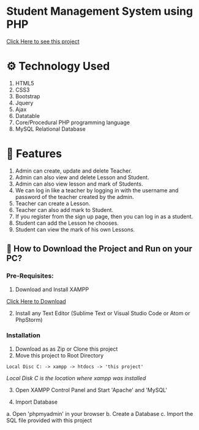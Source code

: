 # Student Management System using PHP

[Click Here to see this project](https://youtu.be/sGLQv_yMbNs)

# ⚙️ Technology Used
1. HTML5
2. CSS3
3. Bootstrap
4. Jquery
5. Ajax
6. Datatable
7. Core/Procedural PHP programming language
8. MySQL Relational Database

# 🧰 Features
1. Admin can create, update and delete Teacher.
2. Admin can also view and delete Lesson and Student.
3. Admin can also view lesson and mark of Students.
4. We can log in like a teacher by logging in with the username and password of the teacher created by the admin.
5. Teacher can create a Lesson.
6. Teacher can also add mark to Student.
7. If you register from the sign up page, then you can log in as a student.
8. Student can add the Lesson he chooses.
9. Student can view the mark of his own Lessons.

## 📖  How to Download the Project and Run on your PC?

### Pre-Requisites:

1. Download and Install XAMPP

[Click Here to Download](https://www.apachefriends.org/index.html)

2. Install any Text Editor (Sublime Text or Visual Studio Code or Atom or PhpStorm)

### Installation

1. Download as as Zip or Clone this project
2. Move this project to Root Directory
```
Local Disc C: -> xampp -> htdocs -> 'this project'
```
*Local Disk C is the location where xampp was installed*

3. Open XAMPP Control Panel and Start 'Apache' and 'MySQL'

4. Import Database

a. Open 'phpmyadmin' in your browser
b. Create a Database
c. Import the SQL file provided with this project

